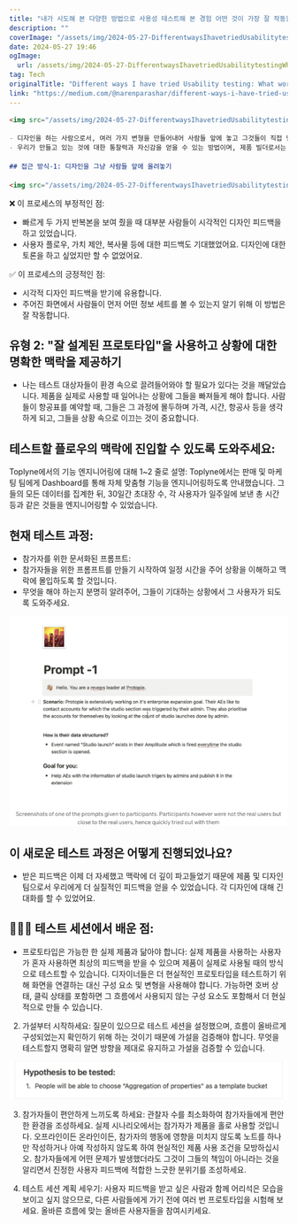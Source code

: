 ```yaml
---
title: "내가 시도해 본 다양한 방법으로 사용성 테스트해 본 경험 어떤 것이 가장 잘 작동할까요"
description: ""
coverImage: "/assets/img/2024-05-27-DifferentwaysIhavetriedUsabilitytestingWhatworksbest_0.png"
date: 2024-05-27 19:46
ogImage: 
  url: /assets/img/2024-05-27-DifferentwaysIhavetriedUsabilitytestingWhatworksbest_0.png
tag: Tech
originalTitle: "Different ways I have tried Usability testing: What works best?"
link: "https://medium.com/@narenparashar/different-ways-i-have-tried-usability-testing-what-works-best-0474d5d64c79"
---
```



```markdown
<img src="/assets/img/2024-05-27-DifferentwaysIhavetriedUsabilitytestingWhatworksbest_0.png" />

- 디자인을 하는 사람으로서, 여러 가지 변형을 만들어내어 사람들 앞에 놓고 그것들이 직접 만든 개념 디자인에 대한 대화를 촉발할 수 있도록 하는 것을 좋아합니다.
- 우리가 만들고 있는 것에 대한 통찰력과 자신감을 얻을 수 있는 방법이며, 제품 빌더로서는 즐겁기도 합니다. 만든 것을 사람들이 사용하고 제품에 대한 피드백을 받아 엔지니어링 과정을 거치지 않고 제품의 반응을 볼 수 있기 때문입니다.

## 접근 방식-1: 디자인을 그냥 사람들 앞에 올려놓기

<img src="/assets/img/2024-05-27-DifferentwaysIhavetriedUsabilitytestingWhatworksbest_1.png" />
```

<div class="content-ad"></div>

❌ 이 프로세스의 부정적인 점:

- 빠르게 두 가지 반복본을 보여 줬을 때 대부분 사람들이 시각적인 디자인 피드백을 하고 있었습니다.
- 사용자 플로우, 가치 제안, 복사물 등에 대한 피드백도 기대했었어요. 디자인에 대한 토론을 하고 싶었지만 할 수 없었어요.

✅ 이 프로세스의 긍정적인 점:

- 시각적 디자인 피드백을 받기에 유용합니다.
- 주어진 화면에서 사람들이 먼저 어떤 정보 세트를 볼 수 있는지 알기 위해 이 방법은 잘 작동합니다.

<div class="content-ad"></div>

## 유형 2: "잘 설계된 프로토타입"을 사용하고 상황에 대한 명확한 맥락을 제공하기

- 나는 테스트 대상자들이 환경 속으로 끌려들어와야 할 필요가 있다는 것을 깨달았습니다. 제품을 실제로 사용할 때 일어나는 상황에 그들을 빠져들게 해야 합니다. 사람들이 항공표를 예약할 때, 그들은 그 과정에 몰두하며 가격, 시간, 항공사 등을 생각하게 되고, 그들을 상황 속으로 이끄는 것이 중요합니다.

## 테스트할 플로우의 맥락에 진입할 수 있도록 도와주세요:

Toplyne에서의 기능 엔지니어링에 대해 1~2 줄로 설명: Toplyne에서는 판매 및 마케팅 팀에게 Dashboard를 통해 자체 맞춤형 기능을 엔지니어링하도록 안내했습니다. 그들의 모든 데이터를 집계한 뒤, 30일간 초대장 수, 각 사용자가 일주일에 보낸 총 시간 등과 같은 것들을 엔지니어링할 수 있었습니다.

<div class="content-ad"></div>

## 현재 테스트 과정:

- 참가자를 위한 문서화된 프롬프트:
- 참가자들을 위한 프롬프트를 만들기 시작하여 일정 시간을 주어 상황을 이해하고 맥락에 몰입하도록 할 것입니다.
- 무엇을 해야 하는지 분명히 알려주어, 그들이 기대하는 상황에서 그 사용자가 되도록 도와주세요.

<img src="/assets/img/2024-05-27-DifferentwaysIhavetriedUsabilitytestingWhatworksbest_2.png" />

## 이 새로운 테스트 과정은 어떻게 진행되었나요?

<div class="content-ad"></div>

- 받은 피드백은 이제 더 자세했고 맥락에 더 깊이 파고들었기 때문에 제품 및 디자인 팀으로서 우리에게 더 실질적인 피드백을 얻을 수 있었습니다. 각 디자인에 대해 긴 대화를 할 수 있었어요.

## 🙇🏼‍♂️ 테스트 세션에서 배운 점:

- 프로토타입은 가능한 한 실제 제품과 닮아야 합니다: 실제 제품을 사용하는 사용자가 혼자 사용하면 최상의 피드백을 받을 수 있으며 제품이 실제로 사용될 때의 방식으로 테스트할 수 있습니다. 디자이너들은 더 현실적인 프로토타입을 테스트하기 위해 화면을 연결하는 대신 구성 요소 및 변형을 사용해야 합니다. 가능하면 호버 상태, 클릭 상태를 포함하면 그 흐름에서 사용되지 않는 구성 요소도 포함해서 더 현실적으로 만들 수 있습니다.

2. 가설부터 시작하세요: 질문이 있으므로 테스트 세션을 설정했으며, 흐름이 올바르게 구성되었는지 확인하기 위해 하는 것이기 때문에 가설을 검증해야 합니다. 무엇을 테스트할지 명확히 알면 방향을 제대로 유지하고 가설을 검증할 수 있습니다.

<div class="content-ad"></div>

<img src="/assets/img/2024-05-27-DifferentwaysIhavetriedUsabilitytestingWhatworksbest_3.png" />

3. 참가자들이 편안하게 느끼도록 하세요: 관찰자 수를 최소화하여 참가자들에게 편안한 환경을 조성하세요. 실제 시나리오에서는 참가자가 제품을 홀로 사용할 것입니다. 오프라인이든 온라인이든, 참가자의 행동에 영향을 미치지 않도록 노트를 하나만 작성하거나 아예 작성하지 않도록 하여 현실적인 제품 사용 조건을 모방하십시오. 참가자들에게 어떤 문제가 발생했더라도 그것이 그들의 책임이 아니라는 것을 알리면서 진정한 사용자 피드백에 적합한 느긋한 분위기를 조성하세요.

4. 테스트 세션 계획 세우기: 사용자 피드백을 받고 싶은 사람과 함께 어리석은 모습을 보이고 싶지 않으므로, 다른 사람들에게 가기 전에 여러 번 프로토타입을 시험해 보세요. 올바른 흐름에 맞는 올바른 사용자들을 참여시키세요.